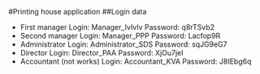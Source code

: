 #Printing house application
##Login data
- First manager
Login: Manager_IvIvIv
Password: q8rTSvb2
- Second manager
Login: Manager_PPP
Password: Lacfop9R
- Administrator
Login: Administrator_SDS
Password: sqJG9eG7
- Director 
Login: Director_PAA
Password: XjOu7jeI
- Accountant (not works)
Login: Accountant_KVA
Password: J8IEbg6q
